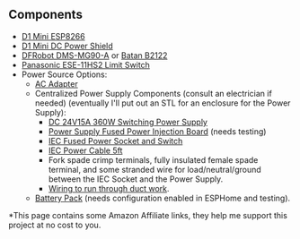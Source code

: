 ## Components
  - [D1 Mini ESP8266](https://amzn.to/3BZr4bB)
  - [D1 Mini DC Power Shield](https://amzn.to/3x4fysX)
  - [DFRobot DMS-MG90-A](https://www.mouser.com/ProductDetail/DFRobot/SER0046?qs=vHuUswq2%252BsyGXvdy%2FXoNTA%3D%3D) or [Batan B2122](https://www.adafruit.com/product/1450)
  - [Panasonic ESE-11HS2 Limit Switch](https://www.mouser.com/ProductDetail/Panasonic/ESE-11HS2?qs=9gtMhpKs0nED1IJHMbhnrw%3D%3D)
  - Power Source Options:
      - [AC Adapter](https://amzn.to/3qifrGf)
      - Centralized Power Supply Components (consult an electrician if needed) (eventually I'll put out an STL for an enclosure for the Power Supply):
          - [DC 24V15A 360W Switching Power Supply](https://amzn.to/3QxQ3r2)
          - [Power Supply Fused Power Injection Board](https://www.holidaycoro.com/product-p/1308.htm) (needs testing)
          - [IEC Fused Power Socket and Switch](https://amzn.to/3TLkZa5)
          - [IEC Power Cable 5ft](https://amzn.to/3BouswU)
          - Fork spade crimp terminals, fully insulated female spade terminal, and some stranded wire for load/neutral/ground between the IEC Socket and the Power Supply.
          - [Wiring to run through duct work](https://github.com/TonyBrobston/yet-another-smart-vent/issues/7#issuecomment-1221660336).
      - [Battery Pack](https://amzn.to/3RIe2ED) (needs configuration enabled in ESPHome and testing).

*This page contains some Amazon Affiliate links, they help me support this project at no cost to you.
